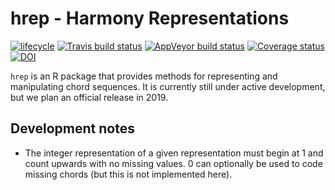 
<!-- README.md is generated from README.Rmd. Please edit that file -->

# hrep - Harmony Representations

[![lifecycle](https://img.shields.io/badge/lifecycle-experimental-orange.svg)](https://www.tidyverse.org/lifecycle/#experimental)
[![Travis build
status](https://travis-ci.org/pmcharrison/hrep.svg?branch=master)](https://travis-ci.org/pmcharrison/hrep)
[![AppVeyor build
status](https://ci.appveyor.com/api/projects/status/github/pmcharrison/hrep?branch=master&svg=true)](https://ci.appveyor.com/project/pmcharrison/hrep)
[![Coverage
status](https://coveralls.io/repos/github/pmcharrison/hrep/badge.svg)](https://coveralls.io/r/pmcharrison/hrep?branch=master)
[![DOI](https://zenodo.org/badge/DOI/10.5281/zenodo.2545770.svg)](https://doi.org/10.5281/zenodo.2545770)

`hrep` is an R package that provides methods for representing and
manipulating chord sequences. It is currently still under active
development, but we plan an official release in 2019.

## Development notes

  - The integer representation of a given representation must begin at 1
    and count upwards with no missing values. 0 can optionally be used
    to code missing chords (but this is not implemented here).
